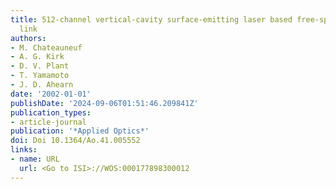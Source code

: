 ```yaml
---
title: 512-channel vertical-cavity surface-emitting laser based free-space optical
  link
authors:
- M. Chateauneuf
- A. G. Kirk
- D. V. Plant
- T. Yamamoto
- J. D. Ahearn
date: '2002-01-01'
publishDate: '2024-09-06T01:51:46.209841Z'
publication_types:
- article-journal
publication: '*Applied Optics*'
doi: Doi 10.1364/Ao.41.005552
links:
- name: URL
  url: <Go to ISI>://WOS:000177898300012
---
```

